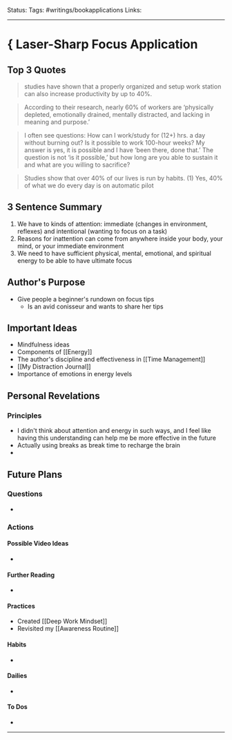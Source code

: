 Status:
Tags: #writings/bookapplications
Links: 
___
# { Laser-Sharp Focus Application
## Top 3 Quotes
> studies have shown that a properly organized and setup work station can also increase productivity by up to 40%.

> According to their research, nearly 60% of workers are ‘physically depleted, emotionally drained, mentally distracted, and lacking in meaning and purpose.’

> I often see questions: How can I work/study for (12+) hrs. a day without burning out? Is it possible to work 100-hour weeks? My answer is yes, it is possible and I have ‘been there, done that.’ The question is not ‘is it possible,’ but how long are you able to sustain it and what are you willing to sacrifice?

> Studies show that over 40% of our lives is run by habits. (1) Yes, 40% of what we do every day is on automatic pilot
## 3 Sentence Summary
1. We have to kinds of attention: immediate (changes in environment, reflexes) and intentional (wanting to focus on a task)
2. Reasons for inattention can come from anywhere inside your body, your mind, or your immediate environment
3. We need to have sufficient physical, mental, emotional, and spiritual energy to be able to have ultimate focus
## Author's Purpose
- Give people a beginner's rundown on focus tips
	- Is an avid conisseur and wants to share her tips
## Important Ideas
- Mindfulness ideas
- Components of [[Energy]]
- The author's discipline and effectiveness in [[Time Management]]
- [[My Distraction Journal]]
- Importance of emotions in energy levels
## Personal Revelations
### Principles
- I didn't think about attention and energy in such ways, and I feel like having this understanding can help me be more effective in the future
- Actually using breaks as break time to recharge the brain
- 
## Future Plans
### Questions
- 
### Actions
#### Possible Video Ideas
- 
#### Further Reading
- 
#### Practices
- Created [[Deep Work Mindset]]
- Revisited my [[Awareness Routine]]
#### Habits
- 
#### Dailies
- 
#### To Dos
- 
___
